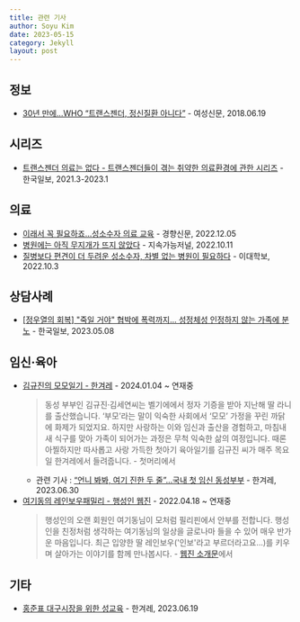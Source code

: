 ```yaml
---
title: 관련 기사
author: Soyu Kim
date: 2023-05-15
category: Jekyll
layout: post
---
```


정보
-----

* [30년 만에…WHO “트랜스젠더, 정신질환 아니다”](https://www.womennews.co.kr/news/articleView.html?idxno=142782) - 여성신문, 2018.06.19

시리즈
-------------

* [트랜스젠더 의료는 없다 - 트랜스젠더들이 겪는 취약한 의료환경에 관한 시리즈](https://hankookilbo.com/Collect/2273) - 한국일보, 2021.3-2023.1

의료
-------------

* [이래서 꼭 필요하죠…성소수자 의료 교육](https://www.khan.co.kr/national/gender/article/202212052134005) - 경향신문, 2022.12.05 
* [병원에는 아직 무지개가 뜨지 않았다](http://m.sjournal.kr/news/articleView.html?idxno=4855) - 지속가능저널, 2022.10.11
* [질병보다 편견이 더 두려운 성소수자, 차별 없는 병원이 필요하다](https://inews.ewha.ac.kr/news/articleView.html?idxno=70472) - 이대학보, 2022.10.3

상담사례
-------------

* [[정우열의 회복] "죽일 거야" 협박에 폭력까지... 성정체성 인정하지 않는 가족에 분노](https://www.hankookilbo.com/News/Read/A2023050310380004627) - 한국일보, 2023.05.08

임신·육아
-------------

* [김규진의 모모일기 - 한겨레](https://www.hani.co.kr/arti/SERIES/3124) - 2024.01.04 ~ 연재중
  > 동성 부부인 김규진·김세연씨는 벨기에에서 정자 기증을 받아 지난해 딸 라니를 출산했습니다. ‘부모’라는 말이 익숙한 사회에서 ‘모모’ 가정을 꾸린 까닭에 화제가 되었지요. 하지만 사랑하는 이와 임신과 출산을 경험하고, 마침내 새 식구를 맞아 가족이 되어가는 과정은 무척 익숙한 삶의 여정입니다. 때론 아찔하지만 따사롭고 사랑 가득한 첫아기 육아일기를 김규진 씨가 매주 목요일 한겨레에서 들려줍니다. - 첫머리에서
  * 관련 기사 : [“언니 봐봐, 여기 진한 두 줄”…국내 첫 임신 동성부부](https://www.hani.co.kr/arti/society/women/1098152.html) - 한겨레, 2023.06.30
* [여기동의 레인보우패밀리 - 행성인 웹진](https://lgbtpride.tistory.com/category/%ED%9A%8C%EC%9B%90%20%EC%9D%B4%EC%95%BC%EA%B8%B0/%EC%97%AC%EA%B8%B0%EB%8F%99%EC%9D%98%20%EB%A0%88%EC%9D%B8%EB%B3%B4%EC%9A%B0%ED%8C%A8%EB%B0%80%EB%A6%AC) - 2022.04.18 ~ 연재중
  > 행성인의 오랜 회원인 여기동님이 모처럼 필리핀에서 안부를 전합니다. 행성인을 친정처럼 생각하는 여기동님의 일상을 글로나마 들을 수 있어 매우 반가운 마음입니다. 최근 입양한 딸 레인보우('인보'라고 부르더라고요...)를 키우며 살아가는 이야기를 함께 만나봅시다. - [웹진 소개문](https://lgbtpride.tistory.com/1715)에서

기타
----

* [홍준표 대구시장을 위한 성교육](https://www.hani.co.kr/arti/opinion/column/1096544.html) - 한겨레, 2023.06.19
